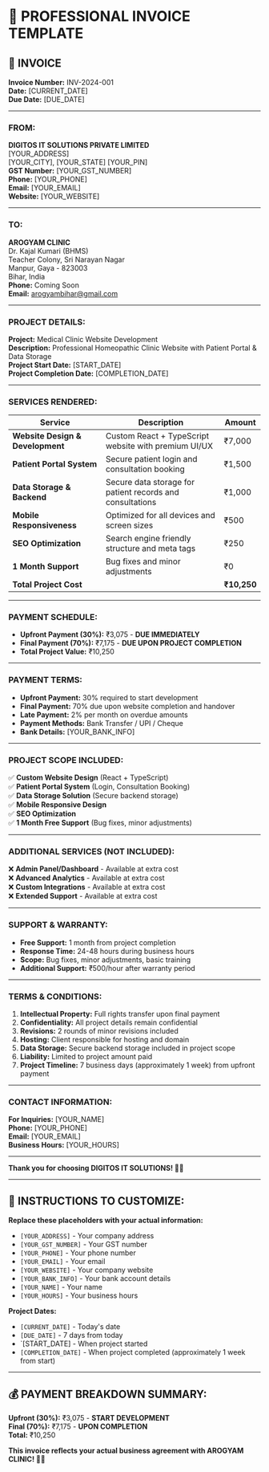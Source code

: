 # 🧾 PROFESSIONAL INVOICE TEMPLATE

## 📄 **INVOICE**

**Invoice Number:** INV-2024-001  
**Date:** [CURRENT_DATE]  
**Due Date:** [DUE_DATE]  

---

### **FROM:**
**DIGITOS IT SOLUTIONS PRIVATE LIMITED**  
[YOUR_ADDRESS]  
[YOUR_CITY], [YOUR_STATE] [YOUR_PIN]  
**GST Number:** [YOUR_GST_NUMBER]  
**Phone:** [YOUR_PHONE]  
**Email:** [YOUR_EMAIL]  
**Website:** [YOUR_WEBSITE]  

---

### **TO:**
**AROGYAM CLINIC**  
Dr. Kajal Kumari (BHMS)  
Teacher Colony, Sri Narayan Nagar  
Manpur, Gaya - 823003  
Bihar, India  
**Phone:** Coming Soon  
**Email:** arogyambihar@gmail.com  

---

### **PROJECT DETAILS:**
**Project:** Medical Clinic Website Development  
**Description:** Professional Homeopathic Clinic Website with Patient Portal & Data Storage  
**Project Start Date:** [START_DATE]  
**Project Completion Date:** [COMPLETION_DATE]  

---

### **SERVICES RENDERED:**

| **Service** | **Description** | **Amount** |
|-------------|----------------|------------|
| **Website Design & Development** | Custom React + TypeScript website with premium UI/UX | ₹7,000 |
| **Patient Portal System** | Secure patient login and consultation booking | ₹1,500 |
| **Data Storage & Backend** | Secure data storage for patient records and consultations | ₹1,000 |
| **Mobile Responsiveness** | Optimized for all devices and screen sizes | ₹500 |
| **SEO Optimization** | Search engine friendly structure and meta tags | ₹250 |
| **1 Month Support** | Bug fixes and minor adjustments | ₹0 |
| **Total Project Cost** | | **₹10,250** |

---

### **PAYMENT SCHEDULE:**
- **Upfront Payment (30%):** ₹3,075 - **DUE IMMEDIATELY**
- **Final Payment (70%):** ₹7,175 - **DUE UPON PROJECT COMPLETION**
- **Total Project Value:** ₹10,250

---

### **PAYMENT TERMS:**
- **Upfront Payment:** 30% required to start development
- **Final Payment:** 70% due upon website completion and handover
- **Late Payment:** 2% per month on overdue amounts
- **Payment Methods:** Bank Transfer / UPI / Cheque
- **Bank Details:** [YOUR_BANK_INFO]

---

### **PROJECT SCOPE INCLUDED:**
✅ **Custom Website Design** (React + TypeScript)  
✅ **Patient Portal System** (Login, Consultation Booking)  
✅ **Data Storage Solution** (Secure backend storage)  
✅ **Mobile Responsive Design**  
✅ **SEO Optimization**  
✅ **1 Month Free Support** (Bug fixes, minor adjustments)  

---

### **ADDITIONAL SERVICES (NOT INCLUDED):**
❌ **Admin Panel/Dashboard** - Available at extra cost  
❌ **Advanced Analytics** - Available at extra cost  
❌ **Custom Integrations** - Available at extra cost  
❌ **Extended Support** - Available at extra cost  

---

### **SUPPORT & WARRANTY:**
- **Free Support:** 1 month from project completion
- **Response Time:** 24-48 hours during business hours
- **Scope:** Bug fixes, minor adjustments, basic training
- **Additional Support:** ₹500/hour after warranty period

---

### **TERMS & CONDITIONS:**
1. **Intellectual Property:** Full rights transfer upon final payment
2. **Confidentiality:** All project details remain confidential
3. **Revisions:** 2 rounds of minor revisions included
4. **Hosting:** Client responsible for hosting and domain
5. **Data Storage:** Secure backend storage included in project scope
6. **Liability:** Limited to project amount paid
7. **Project Timeline:** 7 business days (approximately 1 week) from upfront payment

---

### **CONTACT INFORMATION:**
**For Inquiries:** [YOUR_NAME]  
**Phone:** [YOUR_PHONE]  
**Email:** [YOUR_EMAIL]  
**Business Hours:** [YOUR_HOURS]  

---

**Thank you for choosing DIGITOS IT SOLUTIONS! 🚀✨**

---

## 📝 **INSTRUCTIONS TO CUSTOMIZE:**

**Replace these placeholders with your actual information:**
- `[YOUR_ADDRESS]` - Your company address
- `[YOUR_GST_NUMBER]` - Your GST number
- `[YOUR_PHONE]` - Your phone number
- `[YOUR_EMAIL]` - Your email
- `[YOUR_WEBSITE]` - Your company website
- `[YOUR_BANK_INFO]` - Your bank account details
- `[YOUR_NAME]` - Your name
- `[YOUR_HOURS]` - Your business hours

**Project Dates:**
- `[CURRENT_DATE]` - Today's date
- `[DUE_DATE]` - 7 days from today
- `[START_DATE] - When project started
- `[COMPLETION_DATE]` - When project completed (approximately 1 week from start)

---

## 💰 **PAYMENT BREAKDOWN SUMMARY:**

**Upfront (30%):** ₹3,075 - **START DEVELOPMENT**  
**Final (70%):** ₹7,175 - **UPON COMPLETION**  
**Total:** ₹10,250  

**This invoice reflects your actual business agreement with AROGYAM CLINIC! 🏥✨**
